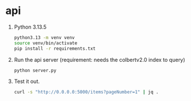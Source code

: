 # api

1. Python 3.13.5

    ```bash
    python3.13 -m venv venv
    source venv/bin/activate
    pip install -r requirements.txt
    ```

2. Run the api server (requirement: needs the colbertv2.0 index to query)

    ```bash
    python server.py
    ```

3. Test it out.

    ```bash
    curl -s "http://0.0.0.0:5000/items?pageNumber=1" | jq .
    ```
